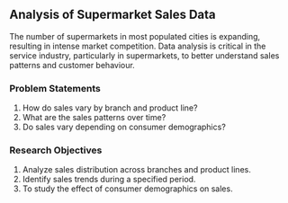 ## Analysis of Supermarket Sales Data
The number of supermarkets in most populated cities is expanding, resulting in intense market competition. Data analysis is critical in the service industry, particularly in supermarkets, to better understand sales patterns and customer behaviour.

### Problem Statements
1. How do sales vary by branch and product line?
2. What are the sales patterns over time?
3. Do sales vary depending on consumer demographics?

### Research Objectives
1. Analyze sales distribution across branches and product lines.
2. Identify sales trends during a specified period.
3. To study the effect of consumer demographics on sales.
